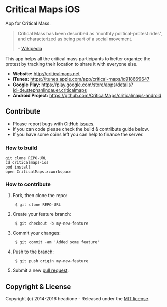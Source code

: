 # Critical Maps iOS

App for Critical Mass.

> Critical Mass has been described as 'monthly political-protest rides', and characterized as being part of a social movement.
> 
> – [Wikipedia](http://en.wikipedia.org/wiki/Critical_Mass_(cycling))

This app helps all the critical mass participants to better organize the protest by tracking their location to share it with everyone else.

* __Website:__ http://criticalmaps.net
* __iTunes:__ https://itunes.apple.com/app/critical-maps/id918669647
* __Google Play:__ https://play.google.com/store/apps/details?id=de.stephanlindauer.criticalmaps
* __Android Project:__ https://github.com/CriticalMaps/criticalmaps-android

## Contribute

* Please report bugs with GitHub [issues](https://github.com/CriticalMaps/criticalmaps-ios/issues).
* If you can code please check the build & contribute guide below.
* If you have some coins left you can help to finance the server.


### How to build

	git clone REPO-URL
	cd criticalmaps-ios
	pod install
	open CriticalMaps.xcworkspace

### How to contribute

1. Fork, then clone the repo:

        $ git clone REPO-URL

2. Create your feature branch:

        $ git checkout -b my-new-feature

3. Commit your changes:

        $ git commit -am 'Added some feature'

4. Push to the branch:

        $ git push origin my-new-feature

5. Submit a new [pull request](https://github.com/CriticalMaps/criticalmaps-ios/compare).

## Copyright & License

Copyright (c) 2014-2016 headione - Released under the [MIT license](https://github.com/criticalmaps/criticalmaps-ios/blob/master/LICENSE).
